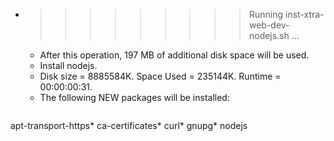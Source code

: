 * >>>>>>>>> Running inst-xtra-web-dev-nodejs.sh ...
  * After this operation, 197 MB of additional disk space will be used.
  * Install nodejs.
  * Disk size = 8885584K. Space Used = 235144K. Runtime = 00:00:00:31.
  * The following NEW packages will be installed:
  ```bash
apt-transport-https* ca-certificates* curl* gnupg* nodejs
  ```
